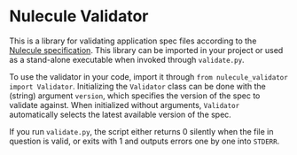 Nulecule Validator
==================

This is a library for validating application spec files according to the
[Nulecule specification](https://github.com/projectatomic/nulecule). This
library can be imported in your project or used as a stand-alone executable
when invoked through ``validate.py``.

To use the validator in your code, import it through ``from nulecule_validator
import Validator``. Initializing the ``Validator`` class can be done with the
(string) argument ``version``, which specifies the version of the spec to
validate against. When initialized without arguments, ``Validator``
automatically selects the latest available version of the spec.

If you run ``validate.py``, the script either returns 0 silently when the file
in question is valid, or exits with 1 and outputs errors one by one into
``STDERR``.


